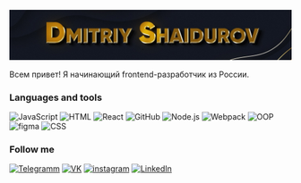 [![Header](https://github.com/DmitriyShaidurov/DmitriyShaidurov/blob/main/assets/banner.jpg)](https://tlgg.ru/dimagraver)

Всем привет! Я начинающий frontend-разработчик из России.

### Languages and tools
![JavaScript](https://img.shields.io/badge/-JavaScript-cf9b0c?style=for-the-badge&logo=JavaScript&logoColor=161921)
![HTML](https://img.shields.io/badge/-HTML-cf9b0c?style=for-the-badge&logo=html&logoColor=161921)
![React](https://img.shields.io/badge/-React-cf9b0c?style=for-the-badge&logo=react&logoColor=teel)
![GitHub](https://img.shields.io/badge/-GitHub-cf9b0c?style=for-the-badge&logo=github&logoColor=161921)
![Node.js](https://img.shields.io/badge/-Node.js-cf9b0c?style=for-the-badge&logo=Node.js&logoColor=161921)
![Webpack](https://img.shields.io/badge/-Webpack-cf9b0c?style=for-the-badge&logo=webpack&logoColor=161921)
![OOP](https://img.shields.io/badge/-OOP-cf9b0c?style=for-the-badge&logo=OOP)
![figma](https://img.shields.io/badge/-figma-cf9b0c?style=for-the-badge&logo=figma)
![CSS](https://img.shields.io/badge/-CSS-cf9b0c?style=for-the-badge&logo=css)

### Follow me
[![Telegramm](https://img.shields.io/badge/-Telegramm-cf9b0c?style=for-the-badge&logo=telegram)](https://tlgg.ru/dimagraver)
[![VK](https://img.shields.io/badge/-VK-cf9b0c?style=for-the-badge&logo=VK)](https://vk.com/graversh)
[![instagram](https://img.shields.io/badge/-instagram-cf9b0c?style=for-the-badge&logo=instagram)](http://www.instagram.com/dimagraver)
[![LinkedIn](https://img.shields.io/badge/-LinkedIn-cf9b0c?style=for-the-badge&logo=LinkedIn)](https://www.linkedin.com/in/dmitriyshaidurov/)